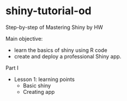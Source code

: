 # shiny-tutorial-od
Step-by-step of Mastering Shiny by HW


Main objective:
 - learn the basics of shiny using R code
 - create and deploy a professional Shiny app.


Part I

 - Lesson 1: learning points
   - Basic shiny
   - Creating app 